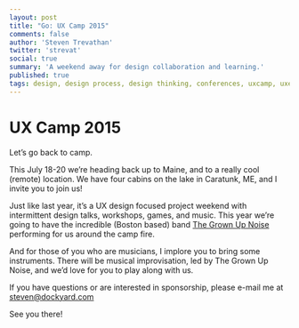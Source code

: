 ```yaml
---
layout: post
title: "Go: UX Camp 2015"
comments: false
author: 'Steven Trevathan'
twitter: 'strevat'
social: true
summary: 'A weekend away for design collaboration and learning.'
published: true
tags: design, design process, design thinking, conferences, uxcamp, uxeast
---
```


# UX Camp 2015
Let’s go back to camp.

This July 18-20 we’re heading back up to Maine, and to a really cool (remote) location. We have four cabins on the lake in Caratunk, ME, and I invite you to join us!

Just like last year, it’s a UX design focused project weekend with intermittent design talks, workshops, games, and music. This year we’re going to have the incredible (Boston based) band [The Grown Up Noise](https://www.youtube.com/watch?t=27&v=w6ytkBYaIU4) performing for us around the camp fire.

And for those of you who are musicians, I implore you to bring some instruments. There will be musical improvisation, led by The Grown Up Noise, and we’d love for you to play along with us.

If you have questions or are interested in sponsorship, please e-mail me at [steven@dockyard.com](mailTo:steven@dockyard.com)

See you there!